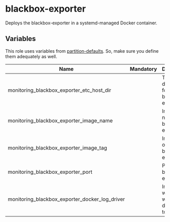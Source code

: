# blackbox-exporter

Deploys the blackbox-exporter in a systemd-managed Docker container.

## Variables

This role uses variables from [partition-defaults](/partition). So, make sure you define them adequately as well.

| Name                                           | Mandatory | Description                                  |
| ---------------------------------------------- | --------- | -------------------------------------------- |
| monitoring_blackbox_exporter_etc_host_dir      |           | The host directory for the blackbox exporter |
| monitoring_blackbox_exporter_image_name        |           | Image name of the blackblox exporter         |
| monitoring_blackbox_exporter_image_tag         |           | Image tag of the blackbox exporter           |
| monitoring_blackbox_exporter_port              |           | Port for the blackblox exporter              |
| monitoring_blackbox_exporter_docker_log_driver |           | Indicates where to write the docker logs to  |
